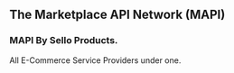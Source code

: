 ## The Marketplace API Network (MAPI)
### MAPI By Sello Products. 
All E-Commerce Service Providers under one. 
